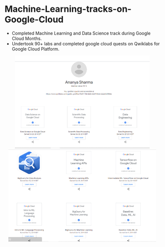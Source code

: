 # Machine-Learning-tracks-on-Google-Cloud


* Completed Machine Learning and Data Science track during Google Cloud Months.
* Undertook 90+ labs and completed google cloud quests on Qwiklabs for Google Cloud Platform.

<p align="center">
<a href="https://github.com/Ananya0667">
  <img height="300em" src="https://github.com/Ananya0667/Machine-Learning-tracks-on-Google-Cloud/blob/main/ml1.PNG"/> <br>
  <img height="300em" src="https://github.com/Ananya0667/Machine-Learning-tracks-on-Google-Cloud/blob/main/ml2.PNG"/>
</a>
</p>
